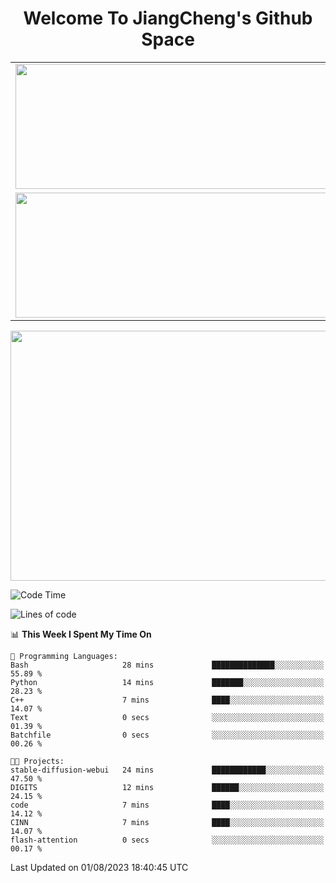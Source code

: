 <h1 align="center">Welcome To JiangCheng's Github Space</h1>

<table align="center" frame="void" rules="none" >
  <tr>
    <td>
      <div align="center"> <img height="200px" width="500px"  src="https://github-readme-stats.vercel.app/api?username=thisjiang&hide_title=true&hide_border=true&layout=compact&show_icons=trueline_height=21&text_color=000&icon_color=000&bg_color=0,ea6161,ffc64d,fffc4d,52fa5a&theme=graywhite" /> </div>
    </td>
    <td>
      <div align="center"> <img height="200px" width="500px" src="https://github-readme-stats.vercel.app/api/top-langs/?username=thisjiang&hide_title=true&hide_border=true&layout=compact&langs_count=6&text_color=000&icon_color=fff&bg_color=0,52fa5a,4dfcff,c64dff&theme=graywhite" /> </div>
    </td>
  </tr>
  <tr>
    <td>
      <div align="center"> <img height="200px" width="500px" src="https://github-readme-streak-stats.herokuapp.com/?user=thisjiang&hide_title=true&hide_border=true&layout=compact&langs_count=6" /> </div>
    </td>
    <td>
      <div align="center"> 
      <a href="https://github.com/" target="_blank"><img style="margin: 10px" src="https://profilinator.rishav.dev/skills-assets/git-scm-icon.svg" alt="Git" height="50" /></a>  
      <a href="https://www.linux.org/" target="_blank"><img style="margin: 10px" src="https://profilinator.rishav.dev/skills-assets/linux-original.svg" alt="Linux" height="50" /></a>  
      <a href="https://www.gnu.org/software/bash/" target="_blank"><img style="margin: 10px" src="https://profilinator.rishav.dev/skills-assets/gnu_bash-icon.svg" alt="Bash" height="50" /></a>  
      </div>
    </td>
  </tr>
</table>

<div align="center"> <img height="400px" width="1000px" src="https://github-readme-activity-graph.cyclic.app/graph?username=thisjiang&theme=react&hide_title=true&hide_border=true&layout=compact&langs_count=6" /> </div></td>

<!--START_SECTION:waka-->
![Code Time](http://img.shields.io/badge/Code%20Time-187%20hrs%2056%20mins-blue)

![Lines of code](https://img.shields.io/badge/From%20Hello%20World%20I%27ve%20Written-510.3%20thousand%20lines%20of%20code-blue)

📊 **This Week I Spent My Time On** 

```text
💬 Programming Languages: 
Bash                     28 mins             ██████████████░░░░░░░░░░░   55.89 % 
Python                   14 mins             ███████░░░░░░░░░░░░░░░░░░   28.23 % 
C++                      7 mins              ████░░░░░░░░░░░░░░░░░░░░░   14.07 % 
Text                     0 secs              ░░░░░░░░░░░░░░░░░░░░░░░░░   01.39 % 
Batchfile                0 secs              ░░░░░░░░░░░░░░░░░░░░░░░░░   00.26 % 

🐱‍💻 Projects: 
stable-diffusion-webui   24 mins             ████████████░░░░░░░░░░░░░   47.50 % 
DIGITS                   12 mins             ██████░░░░░░░░░░░░░░░░░░░   24.15 % 
code                     7 mins              ████░░░░░░░░░░░░░░░░░░░░░   14.12 % 
CINN                     7 mins              ████░░░░░░░░░░░░░░░░░░░░░   14.07 % 
flash-attention          0 secs              ░░░░░░░░░░░░░░░░░░░░░░░░░   00.17 % 
```


 Last Updated on 01/08/2023 18:40:45 UTC
<!--END_SECTION:waka-->
